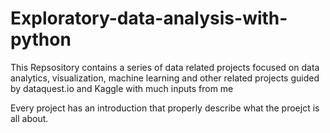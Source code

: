 # Exploratory-data-analysis-with-python
This Repsository contains a series of data related projects focused on data analytics, visualization, machine learning and other related projects  guided by dataquest.io and Kaggle with much inputs from me

Every project has an introduction that properly describe what the proejct is all about.
